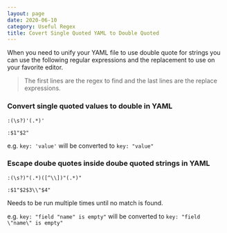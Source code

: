 ```yaml
---
layout: page
date: 2020-06-10
category: Useful Regex
title: Covert Single Quoted YAML to Double Quoted
---
```


When you need to unify your YAML file to use double quote for strings you can use the following regular expressions and the replacement to use on your favorite editor.

<!--more-->

> The first lines are the regex to find and the last lines are the replace expressions.

### Convert single quoted values to double in YAML

```
:(\s?)'(.*)'

:$1"$2"
```

e.g. `key: 'value'` will be converted to `key: "value"`

### Escape doube quotes inside doube quoted strings in YAML

```
:(\s?)"(.*)([^\\])"(.*)"

:$1"$2$3\\"$4"
```

Needs to be run multiple times until no match is found.

e.g. `key: "field "name" is empty"` will be converted to `key: "field \"name\" is empty"`
